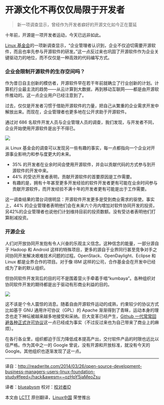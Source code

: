 开源文化不再仅仅局限于开发者
================================================================================
> 新一项调查显示，曾经作为开发者癖好的开源文化如今正在蔓延

十年前，开源是一项开发者运动，今天已远非如此。

[Linux 基金会][1]的一项新调查显示，“企业管理者认识到，企业不仅迫切需要开源软件，而且也率先参与开源软件的研发。”这一点反过来也巩固了开源软件作为企业关键驱动力的地位，而不仅仅是一种高效的代码编写方式。

### 企业会限制开源软件的生存空间吗？ ###

作为昔日自主创新的模仿者，开源软件早在若干年前就确立了行业创新的计划。计算机行业最主流的趋势——从云计算到大数据，再到移动互联网——都是由开源软件推动的。这一点企业用户已经注意到了。

过去，仅仅是开发者习惯于借助开源软件的力量，把自己从繁重的企业需求开发中解放出来。而现在，企业管理者也更多地在公开求助于开源软件。


通过对 686 名软件开发人员与企业管理人员的调查，我们发现，与开发者不同，企业开始使用开源软件是出于不得已。

![](http://readwrite.com/files/Screen%20Shot%202014-03-25%20at%2010.08.56%20PM.png)

从 Linux 基金会的调查可以发现另一些有趣的事实，每一点都指向一个企业对开源事业影响力和参与度更大的未来。

- 35% 的开发者在业余时间会使用开源软件，并会以贡献代码的方式参与到开源软件的开发中来。
- 44% 的受访开发者表明，贡献开源软件的首要原因是工作需要。
- 有趣的是，拥有十年甚至更多开发经验的软件开发者更有可能在业余时间参与贡献开源软件，而开发经验不满十年的开发者更有可能是出于工作需要。

这一调查结果的潜台词很明显：开源软件开发更多是受到商业需求的驱使。事实上，44% 的企业管理者表明他们会在未来六个月内增加对软件协同开发的投资，另42%的企业管理者也说他们计划维持目前的投资数额。没有受访者表明他们打算削减投资。

### 开源企业 ###

人们对开放协同开发抱有令人兴奋的乐观主义信念。这种信念的能量，一部分源自于 Hadoop 和 Android 这样的特殊项目，更多的源自于业界同行甚至竞争对手之间协同开发解决艰难技术问题的过程。OpenStack、OpenDaylight、Eclipse 和 Linux 都是业界合作的项目。对于像 IBM 这样的公司，合作基金会在开发中已经成为了新的默认组织。

但协同软件开发背后的目的可不是围着营火手牵着手唱“kumbaya”。各种组织对协同软件开发的期待都是出于驱动有形商业利益的目的。

![](http://readwrite.com/files/Screen%20Shot%202014-03-25%20at%2010.35.00%20PM.png)

这不该是个令人震惊的消息。随着自由开源软件运动的成熟，约束较少的协议方式比如基于 GNU 通用许可协议（GPL）的 Apache 渐渐得到了青睐，运动本身的理念也走下神坛被越来越多地接受和采纳。巨大变革已经产生，[Github 一代常常回避各种正式许可协议][2]这一点已经成为事实（不过反过来也为自己带来了商业上的麻烦）。

在各行各业里，组织都迫于压力降低成本提高产出，交付软件产品的时限也远比以往严格。作为其中之一的 Google 曾说，没有开源和开放标准，就没有今天的 Google。其他组织也逐渐发现了这一点。

--------------------------------------------------------------------------------

译自：http://readwrite.com/2014/03/26/open-source-development-business-managers-users-linux-foundation-study#feed=/hack&awesm=~ozHpY5jaMeoZsu

译者：[blueabysm](https://github.com/blueabysm) 校对：[校对者ID](https://github.com/校对者ID)

本文由 [LCTT](https://github.com/LCTT/TranslateProject) 原创翻译，[Linux中国](http://linux.cn/) 荣誉推出

[1]:http://www.linuxfoundation.org/
[2]:http://readwrite.com/2013/05/15/open-source-is-old-school-says-the-github-generation#awesm=~ozzZjjwfY7FyDr
